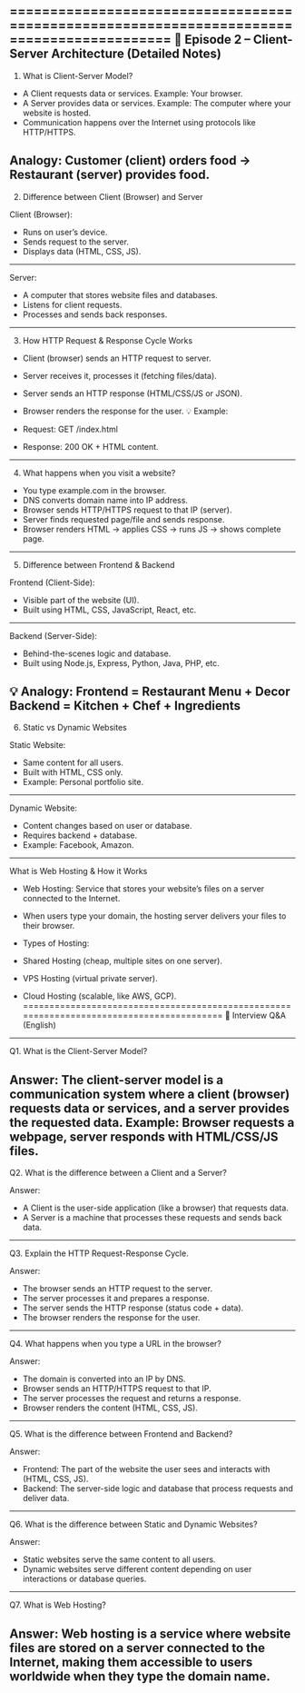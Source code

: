 ==========================================================================================
📒 Episode 2 – Client-Server Architecture (Detailed Notes)
------------------------------------------------------------------------------------------
1. What is Client-Server Model?

* A Client requests data or services. Example: Your browser.
* A Server provides data or services. Example: The computer where your website is hosted.
* Communication happens over the Internet using protocols like HTTP/HTTPS.

Analogy: Customer (client) orders food → Restaurant (server) provides food.
------------------------------------------------------------------------------------------
2. Difference between Client (Browser) and Server

Client (Browser):

* Runs on user’s device.
* Sends request to the server.
* Displays data (HTML, CSS, JS).
------------------------------------------------------------------------------------------
Server:

* A computer that stores website files and databases.
* Listens for client requests.
* Processes and sends back responses.
------------------------------------------------------------------------------------------
3. How HTTP Request & Response Cycle Works

* Client (browser) sends an HTTP request to server.
* Server receives it, processes it (fetching files/data).
* Server sends an HTTP response (HTML/CSS/JS or JSON).
* Browser renders the response for the user.
💡 Example:

* Request: GET /index.html
* Response: 200 OK + HTML content.
------------------------------------------------------------------------------------------
4. What happens when you visit a website?

* You type example.com in the browser.
* DNS converts domain name into IP address.
* Browser sends HTTP/HTTPS request to that IP (server).
* Server finds requested page/file and sends response.
* Browser renders HTML → applies CSS → runs JS → shows complete page.
------------------------------------------------------------------------------------------
5. Difference between Frontend & Backend

Frontend (Client-Side):
* Visible part of the website (UI).
* Built using HTML, CSS, JavaScript, React, etc.
------------------------------------------------------------------------------------------
Backend (Server-Side):
* Behind-the-scenes logic and database.
* Built using Node.js, Express, Python, Java, PHP, etc.

💡 Analogy:
Frontend = Restaurant Menu + Decor
Backend = Kitchen + Chef + Ingredients
------------------------------------------------------------------------------------------
6. Static vs Dynamic Websites

Static Website:
* Same content for all users.
* Built with HTML, CSS only.
* Example: Personal portfolio site.
------------------------------------------------------------------------------------------
Dynamic Website:
* Content changes based on user or database.
* Requires backend + database.
* Example: Facebook, Amazon.
------------------------------------------------------------------------------------------
What is Web Hosting & How it Works

* Web Hosting: Service that stores your website’s files on a server connected to the Internet.
* When users type your domain, the hosting server delivers your files to their browser.

* Types of Hosting:

* Shared Hosting (cheap, multiple sites on one server).
* VPS Hosting (virtual private server).
* Cloud Hosting (scalable, like AWS, GCP).
=========================================================================================
🎯 Interview Q&A (English)
------------------------------------------------------------------------------------------
Q1. What is the Client-Server Model?

Answer:
The client-server model is a communication system where a client (browser) requests data or services, and a server provides the requested data. Example: Browser requests a webpage, server responds with HTML/CSS/JS files.
------------------------------------------------------------------------------------------
Q2. What is the difference between a Client and a Server?

Answer:
* A Client is the user-side application (like a browser) that requests data.
* A Server is a machine that processes these requests and sends back data.
------------------------------------------------------------------------------------------
Q3. Explain the HTTP Request-Response Cycle.

Answer:
* The browser sends an HTTP request to the server.
* The server processes it and prepares a response.
* The server sends the HTTP response (status code + data).
* The browser renders the response for the user.
------------------------------------------------------------------------------------------

Q4. What happens when you type a URL in the browser?

Answer:
* The domain is converted into an IP by DNS.
* Browser sends an HTTP/HTTPS request to that IP.
* The server processes the request and returns a response.
* Browser renders the content (HTML, CSS, JS).
------------------------------------------------------------------------------------------
Q5. What is the difference between Frontend and Backend?

Answer:
* Frontend: The part of the website the user sees and interacts with (HTML, CSS, JS).
* Backend: The server-side logic and database that process requests and deliver data.
------------------------------------------------------------------------------------------
Q6. What is the difference between Static and Dynamic Websites?

Answer:
* Static websites serve the same content to all users.
* Dynamic websites serve different content depending on user interactions or database  queries.
------------------------------------------------------------------------------------------
Q7. What is Web Hosting?

Answer:
Web hosting is a service where website files are stored on a server connected to the Internet, making them accessible to users worldwide when they type the domain name.
------------------------------------------------------------------------------------------